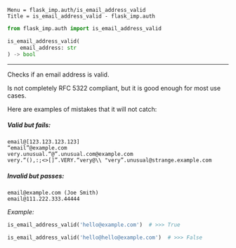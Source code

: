 ```
Menu = flask_imp.auth/is_email_address_valid
Title = is_email_address_valid - flask_imp.auth
```

```python
from flask_imp.auth import is_email_address_valid
```

```python
is_email_address_valid(
    email_address: str
) -> bool
```

---

Checks if an email address is valid.

Is not completely RFC 5322 compliant, but it is good enough for most use cases.

Here are examples of mistakes that it will not catch:

##### Valid but fails:

```text
email@[123.123.123.123]
“email”@example.com
very.unusual.“@”.unusual.com@example.com
very.“(),:;<>[]”.VERY.“very@\\ "very”.unusual@strange.example.com
```

##### Invalid but passes:

```text
email@example.com (Joe Smith)
email@111.222.333.44444
```

*Example:*

```python
is_email_address_valid('hello@example.com')  # >>> True

is_email_address_valid('hello@hello@example.com')  # >>> False
```
